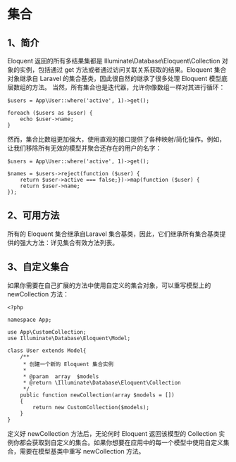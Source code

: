 # 集合

## 1、简介 
Eloquent 返回的所有多结果集都是 Illuminate\Database\Eloquent\Collection 对象的实例，包括通过 get 方法或者通过访问关联关系获取的结果。Eloquent 集合对象继承自 Laravel 的集合基类，因此很自然的继承了很多处理 Eloquent 模型底层数组的方法。
当然，所有集合也是迭代器，允许你像数组一样对其进行循环：

```
$users = App\User::where('active', 1)->get();

foreach ($users as $user) {
    echo $user->name;
}
```

然而，集合比数组更加强大，使用直观的接口提供了各种映射/简化操作。例如，让我们移除所有无效的模型并聚合还存在的用户的名字：

```
$users = App\User::where('active', 1)->get();

$names = $users->reject(function ($user) {
    return $user->active === false;})->map(function ($user) {
    return $user->name;
});
```

## 2、可用方法
所有的 Eloquent 集合继承自Laravel 集合基类，因此，它们继承所有集合基类提供的强大方法：详见集合有效方法列表。

## 3、自定义集合
如果你需要在自己扩展的方法中使用自定义的集合对象，可以重写模型上的 newCollection 方法：

```
<?php

namespace App;

use App\CustomCollection;
use Illuminate\Database\Eloquent\Model;

class User extends Model{
    /**
     * 创建一个新的 Eloquent 集合实例
     *
     * @param  array  $models
     * @return \Illuminate\Database\Eloquent\Collection
     */
    public function newCollection(array $models = [])
    {
        return new CustomCollection($models);
    }
}
```

定义好 newCollection 方法后，无论何时 Eloquent 返回该模型的 Collection 实例你都会获取到自定义的集合。如果你想要在应用中的每一个模型中使用自定义集合，需要在模型基类中重写 newCollection 方法。